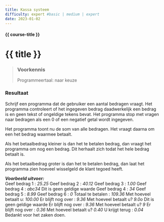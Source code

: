 ```yaml
---
title: Kassa systeem
difficulty: expert #basic | medium | expert
date: 2023-01-02
---
```


#### {{ course-title }}

# {{ title }}

> ### Voorkennis
> Programmeertaal: naar keuze

### Resultaat
Schrijf een programma dat de gebruiker een aantal bedragen vraagt. Het
programma controleert of het ingegeven bedrag daadwerkelijk een bedrag
is en geen tekst of ongeldige tekens bevat. Het programma stop met
vragen naar bedragen als een 0 of een negatief getal wordt ingegeven.

Het programma toont nu de som van alle bedragen. Het vraagt daarna om
een het bedrag waarmee betaalt.

Als het betaalbedrag kleiner is dan het te betalen bedrag, dan vraagt
het programma om nog een bedrag. Dit herhaalt zich todat het hele bedrag
betaalt is.

Als het betaalbedrag groter is dan het te betalen bedrag, dan laat het
programma zien hoeveel wisselgeld de klant tegoed heeft.

***Voorbeeld uitvoer:***  
Geef bedrag 1 : *25.25* Geef bedrag 2 : *40.12* Geef bedrag 3 : *1.00*
Geef bedrag 4 : *abc34* Dit is geen geldige waarde Geef bedrag 4 : *34*
Geef bedrag 5 : *8.99* Geef bedrag 6 : *0* Totaal te betalen : *109.36*
Met hoeveel betaalt u: *100.00* Er blijft nog over : *9.36* Met hoeveel
betaalt u? *9.0o* Dit is geen geldige waarde Er blijft nog over : *9.36*
Met hoeveel betaalt u? *9* Er blijft nog over : *0.36* Met hoeveel
betaalt u? *0.40* U krijgt terug : *0.04* Bedankt voor het zaken doen.
